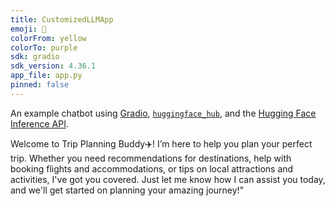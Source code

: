```yaml
---
title: CustomizedLLMApp
emoji: 💬
colorFrom: yellow
colorTo: purple
sdk: gradio
sdk_version: 4.36.1
app_file: app.py
pinned: false
---
```


An example chatbot using [Gradio](https://gradio.app), [`huggingface_hub`](https://huggingface.co/docs/huggingface_hub/v0.22.2/en/index), and the [Hugging Face Inference API](https://huggingface.co/docs/api-inference/index).



Welcome to Trip Planning Buddy✈️! I’m here to help you plan your perfect trip. Whether you need recommendations for destinations, help with booking flights and accommodations, or tips on local attractions and activities, I've got you covered. Just let me know how I can assist you today, and we'll get started on planning your amazing journey!"
